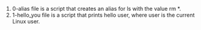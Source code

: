 1) 0-alias file is a script that creates an alias for ls with the value rm *.
2) 1-hello_you file is a script that prints hello user, where user is the current Linux user.
